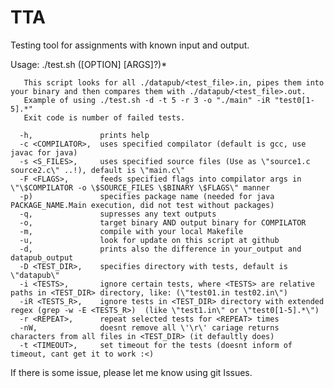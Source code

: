 # TTA
Testing tool for assignments with known input and output.

Usage: ./test.sh ([OPTION] [ARGS]?)*

       This script looks for all ./datapub/<test_file>.in, pipes them into your binary and then compares them with ./datapub/<test_file>.out.
       Example of using ./test.sh -d -t 5 -r 3 -o "./main" -iR "test0[1-5].*"
       Exit code is number of failed tests. 
       
      -h,               prints help
      -c <COMPILATOR>,  uses specified compilator (default is gcc, use javac for java)
      -s <S_FILES>,     uses specified source files (Use as \"source1.c source2.c\" ..!), default is \"main.c\"
      -F <FLAGS>,       feeds specified flags into compilator args in \"\$COMPILATOR -o \$SOURCE_FILES \$BINARY \$FLAGS\" manner
      -p)               specifies package name (needed for java PACKAGE_NAME.Main execution, did not test without packages)
      -q,               supresses any text outputs
      -o,               target binary AND output binary for COMPILATOR
      -m,               compile with your local Makefile
      -u,               look for update on this script at github
      -d,               prints also the difference in your_output and datapub_output
      -D <TEST_DIR>,    specifies directory with tests, default is \"datapub\"
      -i <TESTS>,       ignore certain tests, where <TESTS> are relative paths in <TEST_DIR> directory, like: (\"test01.in test02.in\")
      -iR <TESTS_R>,    ignore tests in <TEST_DIR> directory with extended regex (grep -w -E <TESTS_R>)  (like \"test1.in\" or \"test0[1-5].*\")
      -r <REPEAT>,      repeat selected tests for <REPEAT> times
      -nW,              doesnt remove all \'\r\' cariage returns characters from all files in <TEST_DIR> (it defaultly does)
      -t <TIMEOUT>,     set timeout for the tests (doesnt inform of timeout, cant get it to work :<)
      
If there is some issue, please let me know using git Issues.
